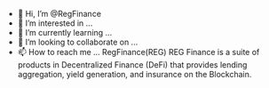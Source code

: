 - 👋 Hi, I’m @RegFinance
- 👀 I’m interested in ...
- 🌱 I’m currently learning ...
- 💞️ I’m looking to collaborate on ...
- 📫 How to reach me ...
RegFinance(REG)
REG Finance is a suite of products in Decentralized Finance (DeFi) that provides lending aggregation, yield generation, and insurance on the Blockchain.
<!---
RegFinance/RegFinance is a ✨ special ✨ repository because its `README.md` (this file) appears on your GitHub profile.
You can click the Preview link to take a look at your changes.
--->
